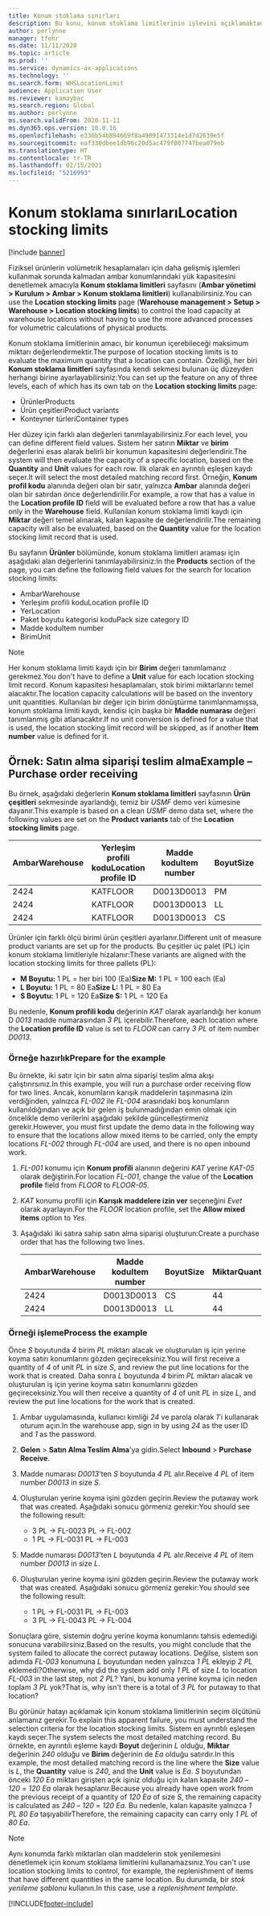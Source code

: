 ```yaml
---
title: Konum stoklama sınırları
description: Bu konu, konum stoklama limitlerinin işlevini açıklamaktadır.
author: perlynne
manager: tfehr
ms.date: 11/11/2020
ms.topic: article
ms.prod: ''
ms.service: dynamics-ax-applications
ms.technology: ''
ms.search.form: WHSLocationLimit
audience: Application User
ms.reviewer: kamaybac
ms.search.region: Global
ms.author: perlynne
ms.search.validFrom: 2020-11-11
ms.dyn365.ops.version: 10.0.16
ms.openlocfilehash: e336b54b894669f8a49091473314e1d7d2639e5f
ms.sourcegitcommit: eaf330dbee1db96c20d5ac479f007747bea079eb
ms.translationtype: HT
ms.contentlocale: tr-TR
ms.lasthandoff: 02/15/2021
ms.locfileid: "5216993"
---
```

# <a name="location-stocking-limits"></a><span data-ttu-id="775c5-103">Konum stoklama sınırları</span><span class="sxs-lookup"><span data-stu-id="775c5-103">Location stocking limits</span></span>

[!include [banner](../includes/banner.md)]

<span data-ttu-id="775c5-104">Fiziksel ürünlerin volümetrik hesaplamaları için daha gelişmiş işlemleri kullanmak sorunda kalmadan ambar konumlarındaki yük kapasitesini denetlemek amacıyla **Konum stoklama limitleri** sayfasını (**Ambar yönetimi \> Kurulum \> Ambar \> Konum stoklama limitleri**) kullanabilirsiniz.</span><span class="sxs-lookup"><span data-stu-id="775c5-104">You can use the **Location stocking limits** page (**Warehouse management \> Setup \> Warehouse \> Location stocking limits**) to control the load capacity at warehouse locations without having to use the more advanced processes for volumetric calculations of physical products.</span></span>

<span data-ttu-id="775c5-105">Konum stoklama limitlerinin amacı, bir konumun içerebileceği maksimum miktarı değerlendirmektir.</span><span class="sxs-lookup"><span data-stu-id="775c5-105">The purpose of location stocking limits is to evaluate the maximum quantity that a location can contain.</span></span> <span data-ttu-id="775c5-106">Özelliği, her biri **Konum stoklama limitleri** sayfasında kendi sekmesi bulunan üç düzeyden herhangi birine ayarlayabilirsiniz:</span><span class="sxs-lookup"><span data-stu-id="775c5-106">You can set up the feature on any of three levels, each of which has its own tab on the **Location stocking limits** page:</span></span>

- <span data-ttu-id="775c5-107">Ürünler</span><span class="sxs-lookup"><span data-stu-id="775c5-107">Products</span></span>
- <span data-ttu-id="775c5-108">Ürün çeşitleri</span><span class="sxs-lookup"><span data-stu-id="775c5-108">Product variants</span></span>
- <span data-ttu-id="775c5-109">Konteyner türleri</span><span class="sxs-lookup"><span data-stu-id="775c5-109">Container types</span></span>

<span data-ttu-id="775c5-110">Her düzey için farklı alan değerleri tanımlayabilirsiniz.</span><span class="sxs-lookup"><span data-stu-id="775c5-110">For each level, you can define different field values.</span></span> <span data-ttu-id="775c5-111">Sistem her satırın **Miktar** ve **birim** değerlerini esas alarak belirli bir konumun kapasitesini değerlendirir.</span><span class="sxs-lookup"><span data-stu-id="775c5-111">The system will then evaluate the capacity of a specific location, based on the **Quantity** and **Unit** values for each row.</span></span> <span data-ttu-id="775c5-112">İlk olarak en ayrıntılı eşleşen kaydı seçer.</span><span class="sxs-lookup"><span data-stu-id="775c5-112">It will select the most detailed matching record first.</span></span> <span data-ttu-id="775c5-113">Örneğin, **Konum profil kodu** alanında değeri olan bir satır, yalnızca **Ambar** alanında değeri olan bir satırdan önce değerlendirilir.</span><span class="sxs-lookup"><span data-stu-id="775c5-113">For example, a row that has a value in the **Location profile ID** field will be evaluated before a row that has a value only in the **Warehouse** field.</span></span> <span data-ttu-id="775c5-114">Kullanılan konum stoklama limiti kaydı için **Miktar** değeri temel alınarak, kalan kapasite de değerlendirilir.</span><span class="sxs-lookup"><span data-stu-id="775c5-114">The remaining capacity will also be evaluated, based on the **Quantity** value for the location stocking limit record that is used.</span></span>

<span data-ttu-id="775c5-115">Bu sayfanın **Ürünler** bölümünde, konum stoklama limitleri araması için aşağıdaki alan değerlerini tanımlayabilirsiniz:</span><span class="sxs-lookup"><span data-stu-id="775c5-115">In the **Products** section of the page, you can define the following field values for the search for location stocking limits:</span></span>

- <span data-ttu-id="775c5-116">Ambar</span><span class="sxs-lookup"><span data-stu-id="775c5-116">Warehouse</span></span>
- <span data-ttu-id="775c5-117">Yerleşim profili kodu</span><span class="sxs-lookup"><span data-stu-id="775c5-117">Location profile ID</span></span>
- <span data-ttu-id="775c5-118">Yer</span><span class="sxs-lookup"><span data-stu-id="775c5-118">Location</span></span>
- <span data-ttu-id="775c5-119">Paket boyutu kategorisi kodu</span><span class="sxs-lookup"><span data-stu-id="775c5-119">Pack size category ID</span></span>
- <span data-ttu-id="775c5-120">Madde kodu</span><span class="sxs-lookup"><span data-stu-id="775c5-120">Item number</span></span>
- <span data-ttu-id="775c5-121">Birim</span><span class="sxs-lookup"><span data-stu-id="775c5-121">Unit</span></span>

> [!NOTE]
> <span data-ttu-id="775c5-122">Her konum stoklama limiti kaydı için bir **Birim** değeri tanımlamanız gerekmez.</span><span class="sxs-lookup"><span data-stu-id="775c5-122">You don't have to define a **Unit** value for each location stocking limit record.</span></span> <span data-ttu-id="775c5-123">Konum kapasitesi hesaplamaları, stok birimi miktarlarını temel alacaktır.</span><span class="sxs-lookup"><span data-stu-id="775c5-123">The location capacity calculations will be based on the inventory unit quantities.</span></span> <span data-ttu-id="775c5-124">Kullanılan bir değer için birim dönüştürme tanımlanmamışsa, konum stoklama limiti kaydı, kendisi için başka bir **Madde numarası** değeri tanımlanmış gibi atlanacaktır.</span><span class="sxs-lookup"><span data-stu-id="775c5-124">If no unit conversion is defined for a value that is used, the location stocking limit record will be skipped, as if another **Item number** value is defined for it.</span></span>

## <a name="example--purchase-order-receiving"></a><span data-ttu-id="775c5-125">Örnek: Satın alma siparişi teslim alma</span><span class="sxs-lookup"><span data-stu-id="775c5-125">Example – Purchase order receiving</span></span>

<span data-ttu-id="775c5-126">Bu örnek, aşağıdaki değerlerin **Konum stoklama limitleri** sayfasının **Ürün çeşitleri** sekmesinde ayarlandığı, temiz bir *USMF* demo veri kümesine dayanır.</span><span class="sxs-lookup"><span data-stu-id="775c5-126">This example is based on a clean *USMF* demo data set, where the following values are set on the **Product variants** tab of the **Location stocking limits** page.</span></span>

| <span data-ttu-id="775c5-127">Ambar</span><span class="sxs-lookup"><span data-stu-id="775c5-127">Warehouse</span></span> | <span data-ttu-id="775c5-128">Yerleşim profili kodu</span><span class="sxs-lookup"><span data-stu-id="775c5-128">Location profile ID</span></span> | <span data-ttu-id="775c5-129">Madde kodu</span><span class="sxs-lookup"><span data-stu-id="775c5-129">Item number</span></span> | <span data-ttu-id="775c5-130">Boyut</span><span class="sxs-lookup"><span data-stu-id="775c5-130">Size</span></span> | <span data-ttu-id="775c5-131">Miktar</span><span class="sxs-lookup"><span data-stu-id="775c5-131">Quantity</span></span> | <span data-ttu-id="775c5-132">Birim</span><span class="sxs-lookup"><span data-stu-id="775c5-132">Unit</span></span> |
|-----------|---------------------|-------------|------|----------|------|
| <span data-ttu-id="775c5-133">24</span><span class="sxs-lookup"><span data-stu-id="775c5-133">24</span></span>        | <span data-ttu-id="775c5-134">KAT</span><span class="sxs-lookup"><span data-stu-id="775c5-134">FLOOR</span></span>               | <span data-ttu-id="775c5-135">D0013</span><span class="sxs-lookup"><span data-stu-id="775c5-135">D0013</span></span>       | <span data-ttu-id="775c5-136">P</span><span class="sxs-lookup"><span data-stu-id="775c5-136">M</span></span>    | <span data-ttu-id="775c5-137">300</span><span class="sxs-lookup"><span data-stu-id="775c5-137">300</span></span>      | <span data-ttu-id="775c5-138">Her</span><span class="sxs-lookup"><span data-stu-id="775c5-138">Ea</span></span>   |
| <span data-ttu-id="775c5-139">24</span><span class="sxs-lookup"><span data-stu-id="775c5-139">24</span></span>        | <span data-ttu-id="775c5-140">KAT</span><span class="sxs-lookup"><span data-stu-id="775c5-140">FLOOR</span></span>               | <span data-ttu-id="775c5-141">D0013</span><span class="sxs-lookup"><span data-stu-id="775c5-141">D0013</span></span>       | <span data-ttu-id="775c5-142">L</span><span class="sxs-lookup"><span data-stu-id="775c5-142">L</span></span>    | <span data-ttu-id="775c5-143">240</span><span class="sxs-lookup"><span data-stu-id="775c5-143">240</span></span>      | <span data-ttu-id="775c5-144">Her</span><span class="sxs-lookup"><span data-stu-id="775c5-144">Ea</span></span>   |
| <span data-ttu-id="775c5-145">24</span><span class="sxs-lookup"><span data-stu-id="775c5-145">24</span></span>        | <span data-ttu-id="775c5-146">KAT</span><span class="sxs-lookup"><span data-stu-id="775c5-146">FLOOR</span></span>               | <span data-ttu-id="775c5-147">D0013</span><span class="sxs-lookup"><span data-stu-id="775c5-147">D0013</span></span>       | <span data-ttu-id="775c5-148">C</span><span class="sxs-lookup"><span data-stu-id="775c5-148">S</span></span>    | <span data-ttu-id="775c5-149">360</span><span class="sxs-lookup"><span data-stu-id="775c5-149">360</span></span>      | <span data-ttu-id="775c5-150">Her</span><span class="sxs-lookup"><span data-stu-id="775c5-150">Ea</span></span>   |

<span data-ttu-id="775c5-151">Ürünler için farklı ölçü birimi ürün çeşitleri ayarlanır.</span><span class="sxs-lookup"><span data-stu-id="775c5-151">Different unit of measure product variants are set up for the products.</span></span> <span data-ttu-id="775c5-152">Bu çeşitler üç palet (PL) için konum stoklama limitleriyle hizalanır:</span><span class="sxs-lookup"><span data-stu-id="775c5-152">These variants are aligned with the location stocking limits for three pallets (PL):</span></span>

- <span data-ttu-id="775c5-153">**M Boyutu:** 1 PL = her biri 100 (Ea)</span><span class="sxs-lookup"><span data-stu-id="775c5-153">**Size M:** 1 PL = 100 each (Ea)</span></span>
- <span data-ttu-id="775c5-154">**L Boyutu:** 1 PL = 80 Ea</span><span class="sxs-lookup"><span data-stu-id="775c5-154">**Size L:** 1 PL = 80 Ea</span></span>
- <span data-ttu-id="775c5-155">**S Boyutu:** 1 PL = 120 Ea</span><span class="sxs-lookup"><span data-stu-id="775c5-155">**Size S:** 1 PL = 120 Ea</span></span>

<span data-ttu-id="775c5-156">Bu nedenle, **Konum profili kodu** değerinin *KAT* olarak ayarlandığı her konum D *0013* madde numarasından *3* *PL* içerebilir.</span><span class="sxs-lookup"><span data-stu-id="775c5-156">Therefore, each location where the **Location profile ID** value is set to *FLOOR* can carry *3* *PL* of item number *D0013*.</span></span>

### <a name="prepare-for-the-example"></a><span data-ttu-id="775c5-157">Örneğe hazırlık</span><span class="sxs-lookup"><span data-stu-id="775c5-157">Prepare for the example</span></span>

<span data-ttu-id="775c5-158">Bu örnekte, iki satır için bir satın alma siparişi teslim alma akışı çalıştırırsınız.</span><span class="sxs-lookup"><span data-stu-id="775c5-158">In this example, you will run a purchase order receiving flow for two lines.</span></span> <span data-ttu-id="775c5-159">Ancak, konumların karışık maddelerin taşınmasına izin verdiğinden, yalnızca *FL-002* ile *FL-004* arasındaki boş konumların kullanıldığından ve açık bir gelen iş bulunmadığından emin olmak için öncelikle demo verilerini aşağıdaki şekilde güncelleştirmeniz gerekir.</span><span class="sxs-lookup"><span data-stu-id="775c5-159">However, you must first update the demo data in the following way to ensure that the locations allow mixed items to be carried, only the empty locations *FL-002* through *FL-004* are used, and there is no open inbound work.</span></span>

1. <span data-ttu-id="775c5-160">*FL-001* konumu için **Konum profili** alanının değerini *KAT* yerine *KAT-05* olarak değiştirin.</span><span class="sxs-lookup"><span data-stu-id="775c5-160">For location *FL-001*, change the value of the **Location profile** field from *FLOOR* to *FLOOR-05*.</span></span>
1. <span data-ttu-id="775c5-161">*KAT* konumu profili için **Karışık maddelere izin ver** seçeneğini *Evet* olarak ayarlayın.</span><span class="sxs-lookup"><span data-stu-id="775c5-161">For the *FLOOR* location profile, set the **Allow mixed items** option to *Yes*.</span></span>
1. <span data-ttu-id="775c5-162">Aşağıdaki iki satıra sahip satın alma siparişi oluşturun:</span><span class="sxs-lookup"><span data-stu-id="775c5-162">Create a purchase order that has the following two lines.</span></span>

    | <span data-ttu-id="775c5-163">Ambar</span><span class="sxs-lookup"><span data-stu-id="775c5-163">Warehouse</span></span> | <span data-ttu-id="775c5-164">Madde kodu</span><span class="sxs-lookup"><span data-stu-id="775c5-164">Item number</span></span> | <span data-ttu-id="775c5-165">Boyut</span><span class="sxs-lookup"><span data-stu-id="775c5-165">Size</span></span> | <span data-ttu-id="775c5-166">Miktar</span><span class="sxs-lookup"><span data-stu-id="775c5-166">Quantity</span></span> | <span data-ttu-id="775c5-167">Birim</span><span class="sxs-lookup"><span data-stu-id="775c5-167">Unit</span></span> |
    |-----------|-------------|------|----------|------|
    | <span data-ttu-id="775c5-168">24</span><span class="sxs-lookup"><span data-stu-id="775c5-168">24</span></span>        | <span data-ttu-id="775c5-169">D0013</span><span class="sxs-lookup"><span data-stu-id="775c5-169">D0013</span></span>       | <span data-ttu-id="775c5-170">C</span><span class="sxs-lookup"><span data-stu-id="775c5-170">S</span></span>    | <span data-ttu-id="775c5-171">4</span><span class="sxs-lookup"><span data-stu-id="775c5-171">4</span></span>        | <span data-ttu-id="775c5-172">PL</span><span class="sxs-lookup"><span data-stu-id="775c5-172">PL</span></span>   |
    | <span data-ttu-id="775c5-173">24</span><span class="sxs-lookup"><span data-stu-id="775c5-173">24</span></span>        | <span data-ttu-id="775c5-174">D0013</span><span class="sxs-lookup"><span data-stu-id="775c5-174">D0013</span></span>       | <span data-ttu-id="775c5-175">L</span><span class="sxs-lookup"><span data-stu-id="775c5-175">L</span></span>    | <span data-ttu-id="775c5-176">4</span><span class="sxs-lookup"><span data-stu-id="775c5-176">4</span></span>        | <span data-ttu-id="775c5-177">PL</span><span class="sxs-lookup"><span data-stu-id="775c5-177">PL</span></span>   |

### <a name="process-the-example"></a><span data-ttu-id="775c5-178">Örneği işleme</span><span class="sxs-lookup"><span data-stu-id="775c5-178">Process the example</span></span>

<span data-ttu-id="775c5-179">Önce *S* boyutunda *4* birim *PL* miktarı alacak ve oluşturulan iş için yerine koyma satırı konumlarını gözden geçireceksiniz.</span><span class="sxs-lookup"><span data-stu-id="775c5-179">You will first receive a quantity of *4* of unit *PL* in size *S*, and review the put line locations for the work that is created.</span></span> <span data-ttu-id="775c5-180">Daha sonra *L* boyutunda *4* birim *PL* miktarı alacak ve oluşturulan iş için yerine koyma satırı konumlarını gözden geçireceksiniz.</span><span class="sxs-lookup"><span data-stu-id="775c5-180">You will then receive a quantity of *4* of unit *PL* in size *L*, and review the put line locations for the work that is created.</span></span>

1. <span data-ttu-id="775c5-181">Ambar uygulamasında, kullanıcı kimliği *24* ve parola olarak *1*'i kullanarak oturum açın.</span><span class="sxs-lookup"><span data-stu-id="775c5-181">In the warehouse app, sign in by using *24* as the user ID and *1* as the password.</span></span>
1. <span data-ttu-id="775c5-182">**Gelen** \> **Satın Alma Teslim Alma**'ya gidin.</span><span class="sxs-lookup"><span data-stu-id="775c5-182">Select **Inbound** \> **Purchase Receive**.</span></span>
1. <span data-ttu-id="775c5-183">Madde numarası *D0013*'ten *S* boyutunda *4* *PL* alır.</span><span class="sxs-lookup"><span data-stu-id="775c5-183">Receive *4* *PL* of item number *D0013* in size *S*.</span></span>
1. <span data-ttu-id="775c5-184">Oluşturulan yerine koyma işini gözden geçirin.</span><span class="sxs-lookup"><span data-stu-id="775c5-184">Review the putaway work that was created.</span></span> <span data-ttu-id="775c5-185">Aşağıdaki sonucu görmeniz gerekir:</span><span class="sxs-lookup"><span data-stu-id="775c5-185">You should see the following result:</span></span>

    - <span data-ttu-id="775c5-186">3 PL -\> FL-002</span><span class="sxs-lookup"><span data-stu-id="775c5-186">3 PL -\> FL-002</span></span>
    - <span data-ttu-id="775c5-187">1 PL -\> FL-003</span><span class="sxs-lookup"><span data-stu-id="775c5-187">1 PL -\> FL-003</span></span>

1. <span data-ttu-id="775c5-188">Madde numarası *D0013*'ten *L* boyutunda *4* *PL* alır.</span><span class="sxs-lookup"><span data-stu-id="775c5-188">Receive *4* *PL* of item number *D0013* in size *L*.</span></span>
1. <span data-ttu-id="775c5-189">Oluşturulan yerine koyma işini gözden geçirin.</span><span class="sxs-lookup"><span data-stu-id="775c5-189">Review the putaway work that was created.</span></span> <span data-ttu-id="775c5-190">Aşağıdaki sonucu görmeniz gerekir:</span><span class="sxs-lookup"><span data-stu-id="775c5-190">You should see the following result:</span></span>

    - <span data-ttu-id="775c5-191">1 PL -\> FL-003</span><span class="sxs-lookup"><span data-stu-id="775c5-191">1 PL -\> FL-003</span></span>
    - <span data-ttu-id="775c5-192">3 PL -\> FL-004</span><span class="sxs-lookup"><span data-stu-id="775c5-192">3 PL -\> FL-004</span></span>

<span data-ttu-id="775c5-193">Sonuçlara göre, sistemin doğru yerine koyma konumlarını tahsis edemediği sonucuna varabilirsiniz.</span><span class="sxs-lookup"><span data-stu-id="775c5-193">Based on the results, you might conclude that the system failed to allocate the correct putaway locations.</span></span> <span data-ttu-id="775c5-194">Değilse, sistem son adımda *FL-003* konumuna *L* boyutundan neden yalnızca *1* *PL* ekleyip *2* *PL* eklemedi?</span><span class="sxs-lookup"><span data-stu-id="775c5-194">Otherwise, why did the system add only *1* *PL* of size *L* to location *FL-003* in the last step, not *2* *PL*?</span></span> <span data-ttu-id="775c5-195">Yani, bu konuma yerine koyma için neden toplam *3* *PL* yok?</span><span class="sxs-lookup"><span data-stu-id="775c5-195">That is, why isn't there is a total of *3* *PL* for putaway to that location?</span></span>

<span data-ttu-id="775c5-196">Bu görünür hatayı açıklamak için konum stoklama limitlerinin seçim ölçütünü anlamanız gerekir.</span><span class="sxs-lookup"><span data-stu-id="775c5-196">To explain this apparent failure, you must understand the selection criteria for the location stocking limits.</span></span> <span data-ttu-id="775c5-197">Sistem en ayrıntılı eşleşen kaydı seçer.</span><span class="sxs-lookup"><span data-stu-id="775c5-197">The system selects the most detailed matching record.</span></span> <span data-ttu-id="775c5-198">Bu örnekte, en ayrıntılı eşleme kaydı **Boyut** değerinin *L* olduğu, **Miktar** değerinin *240* olduğu ve **Birim** değerinin de *Ea* olduğu satırdır.</span><span class="sxs-lookup"><span data-stu-id="775c5-198">In this example, the most detailed matching record is the line where the **Size** value is *L*, the **Quantity** value is *240*, and the **Unit** value is *Ea*.</span></span> <span data-ttu-id="775c5-199">*S* boyutundan önceki *120* *Ea* miktarı girişten açık işiniz olduğu için kalan kapasite *240* – *120* = *120* *Ea* olarak hesaplanır.</span><span class="sxs-lookup"><span data-stu-id="775c5-199">Because you already have open work from the previous receipt of a quantity of *120* *Ea* of size *S*, the remaining capacity is calculated as *240* – *120* = *120* *Ea*.</span></span> <span data-ttu-id="775c5-200">Bu nedenle, kalan kapasite yalnızca *1* *PL* *80* *Ea* taşıyabilir</span><span class="sxs-lookup"><span data-stu-id="775c5-200">Therefore, the remaining capacity can carry only *1* *PL* of *80* *Ea*.</span></span>

> [!NOTE]
> <span data-ttu-id="775c5-201">Aynı konumda farklı miktarları olan maddelerin stok yenilemesini denetlemek için konum stoklama limitlerini kullanamazsınız.</span><span class="sxs-lookup"><span data-stu-id="775c5-201">You can't use location stocking limits to control, for example, the replenishment of items that have different quantities in the same location.</span></span> <span data-ttu-id="775c5-202">Bu durumda, bir *stok yenileme şablonu* kullanın.</span><span class="sxs-lookup"><span data-stu-id="775c5-202">In this case, use a *replenishment template*.</span></span>


[!INCLUDE[footer-include](../../includes/footer-banner.md)]